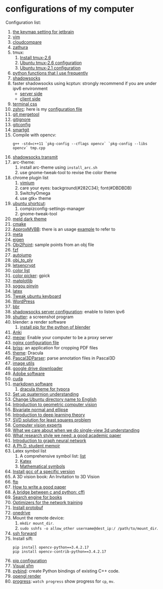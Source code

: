 # configurations of my computer

Configuration list:

1. [the keymap setting for jetbrain](./jetbrain_settings.jar)
2. [vim](https://github.com/wwtalwtaw/.vim/)
3. [cloudcompare](./install_cc.sh)
4. [zathura](./zathurarc)
5. tmux:
    1. [Install tmux-2.6](install_tmux.sh)
    2. [Ubuntu tmux-2.6 configuration](.tmux.conf)
    2. [Ubuntu tmux-2.1 configuration](.tmux-2.1.conf)
6. [python functions that I use frequently](./my_pyfun)
7. [shadowsocks](./ss/install_ss.sh)
8. faster shadowsocks using kcptun: strongly recommend if you are under ipv6 environment
    * [server side](./ss/fast_server.sh)
    * [client side](./ss/fast_client.sh)
9. [terminal css](./gtk.css)
10. [zshrc](./install_zsh.sh): here is my [configuration file](./.zshrc)
12. [git mergetool](./git_meld.sh)
13. [gitignore](./.gitignore)
15. [gitconfig](./.gitconfig)
16. [smartgit](./install_sg.sh)
17. Compile with opencv:
    ```
    g++ -std=c++11 `pkg-config --cflags opencv` `pkg-config --libs opencv` tmp.cpp
    ```
18. [shadowsocks transmit](./ss/haproxy.cfg)
19. arc-theme:
    1. install arc-theme using `install_arc.sh`
    2. use gnome-tweak-tool to revise the color theme
20. chrome plugin list
    1. [vimium](./vimium_options.md)
    2. care your eyes: background(#282C34); font(#DBDBDB)
    3. SwitchyOmega
    4. use gtk+ theme
21. [ubuntu shortcut](./ubuntu_shortcut.md):
    1. compizconfig-settings-manager
    2. gnome-tweak-tool
22. [meld dark theme](./meld.css)
23. [cmake](./install_cmake.sh)
24. [ApproxMVBB](./install_approxmvbb.sh): there is an usage [example](./ApproxMVBB) to refer to
25. [meta](./install_meta.sh)
26. [eigen](./install_eigen.sh)
27. [Obj2Point](./Obj2Point): sample points from an obj file
28. [fzf](./install_fzf.sh)
29. [autojump](./install_autojump.sh)
30. [obj_to_ply](./obj_to_ply)
31. [letsencrypt](./letsencrypt)
32. [color list](./color_list)
33. [color picker](./install_gpick.sh): gpick
34. [matplotlib](./matplotlib)
35. [sogou pinyin](./install_sogou.sh)
36. [latex](./latex)
37. [Tweak ubuntu keyboard](./tweak_keyboard.md)
38. [WordPress](./install_wordpress.sh)
39. [bbr](./ss/install_bbr.sh)
40. [shadowsocks server configuration](./ss/config.json): enable to listen ipv6
41. [shutter](./install_shutter.sh): a screenshot program
42. blender: a render software
    1. [install pip for the python of blender](./blender/install_pip.py)
43. [Anki](./Anki)
44. [meow](./meow): Enable your computer to be a proxy server
45. [nginx configuration file](./nginx_default)
46. [briss](./briss): an application for cropping PDF files
47. [theme](https://draculatheme.com): Dracula
48. [Pascal3DParser](./parse_pascal3d.py): parse annotation files in Pascal3D
49. [image utils](./img_utils.py)
50. [google drive downloader](./download_gdrive.py)
51. [Adobe software](https://xclient.info/a/442c40e1-b2f5-74da-7f0b-9611072d3d7a.html)
52. [cuda](./install_cuda.sh)
53. [markdown software](typora)
    1. [dracula theme for typora](https://github.com/oguhpereira/dracula-typora)
54. [Set up quaternion understanding](./install_quaternion.md)
55. [Change Ubuntu directory name to English](./ubuntu_dir_Engligh.sh)
56. [Introduction to geometric computer vision](./install_3dv.md)
57. [Bivariate normal and ellipse](./bivariate_normal.pdf)
58. [Introduction to deep learning theory](https://zhuanlan.zhihu.com/p/22067439)
59. [SVD solution for least squares problem](https://math.stackexchange.com/questions/974193/why-does-svd-provide-the-least-squares-and-least-norm-solution-to-a-x-b)
60. [Computer vision experts](./expert.txt)
61. [What we care about when we do single-view 3d understanding](./single_view_3d.md)
62. [What research style we need: a good academic paper](https://arxiv.org/pdf/1705.02193.pdf)
63. [Introduction to graph neural network](./graph_neural_network.md)
64. [A Ph.D. student memoir](http://www.pgbovine.net/PhD-memoir/pguo-PhD-grind.pdf)
65. Latex symbol list
    1. A comprehensive symbol list: [list](http://tug.ctan.org/info/symbols/comprehensive/symbols-a4.pdf)
    2. [Katex](https://katex.org/docs/supported.html)
    3. [Mathematical symbols](https://oeis.org/wiki/List_of_LaTeX_mathematical_symbols)
66. [Install gcc of a specific version](./install_gcc.sh)
67. A 3D vision book: An Invitation to 3D Vision
68. [ftp](./install_ftp.sh)
69. [How to write a good paper](./install_paper_writing.md)
70. [A bridge between c and python: cffi](./cffi)
71. [Search engine for books](https://libgen.is)
72. [Optimizers for the network training](https://zhuanlan.zhihu.com/p/32230623)
73. [Install protobuf](./install_protobuf.sh)
74. [onedrive](onedrive)
75. Mount the remote device:
    1. `mkdir mount_dir`.
    2. `sudo sshfs -o allow_other username@dest_ip:/ /path/to/mount_dir`.
76. [ssh forward](https://blog.fundebug.com/2017/04/24/ssh-port-forwarding/)
77. Install sift:
    ```
    pip install opencv-python==3.4.2.17
    pip install opencv-contrib-python==3.4.2.17
    ```
78. [pip configuration](pip.conf)
79. [Visual sfm](install_vsfm.sh)
80. [pybind](https://github.com/tdegeus/pybind11_examples): create Python bindings of existing C++ code.
81. [opengl render](opengl)
82. [progress](https://github.com/Xfennec/progress): `watch progress` show progress for `cp`, `mv`.
